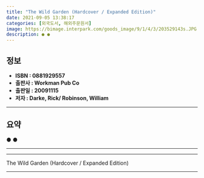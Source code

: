 ```yaml
---
title: "The Wild Garden (Hardcover / Expanded Edition)"
date: 2021-09-05 13:38:17
categories: [외국도서, 해외주문원서]
image: https://bimage.interpark.com/goods_image/9/1/4/3/203529143s.JPG
description: ● ●
---
```


## **정보**

- **ISBN : 0881929557**
- **출판사 : Workman Pub Co**
- **출판일 : 20091115**
- **저자 : Darke, Rick/ Robinson, William**

------



## **요약**

●  ●  

------



------


The Wild Garden (Hardcover / Expanded Edition) 

------


